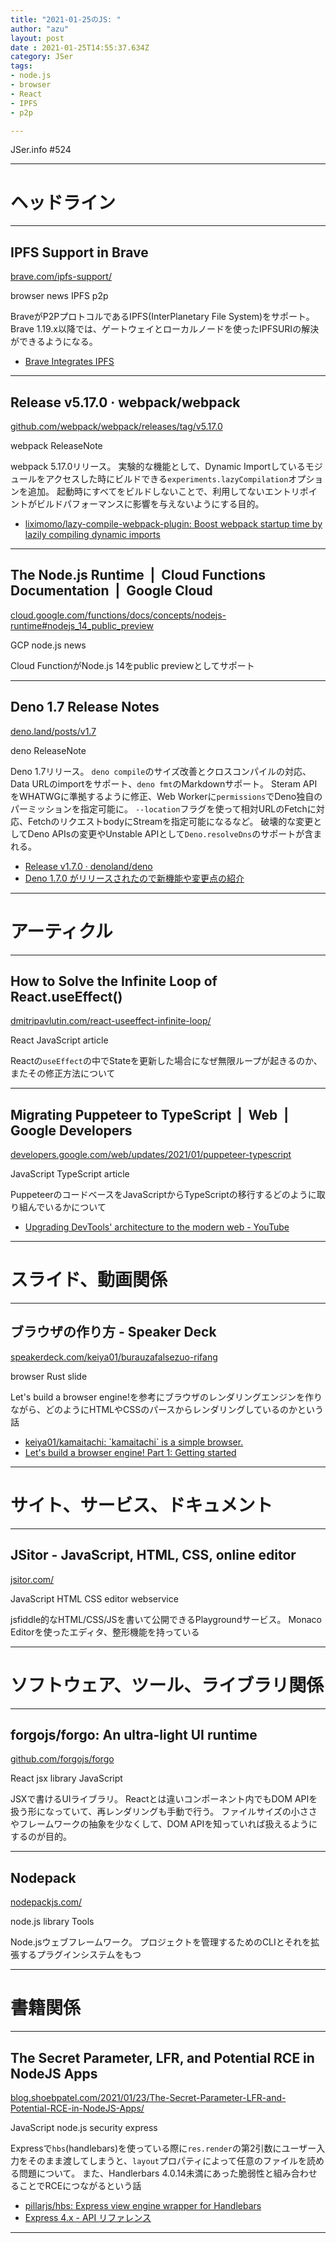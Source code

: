 ```yaml
---
title: "2021-01-25のJS: "
author: "azu"
layout: post
date : 2021-01-25T14:55:37.634Z
category: JSer
tags:
- node.js
- browser
- React
- IPFS
- p2p

---
```


JSer.info #524

----

<h1 class="site-genre">ヘッドライン</h1>

----

## IPFS Support in Brave
[brave.com/ipfs-support/](https://brave.com/ipfs-support/ "IPFS Support in Brave")
<p class="jser-tags jser-tag-icon"><span class="jser-tag">browser</span> <span class="jser-tag">news</span> <span class="jser-tag">IPFS</span> <span class="jser-tag">p2p</span></p>

BraveがP2PプロトコルであるIPFS(InterPlanetary File System)をサポート。
Brave 1.19.x以降では、ゲートウェイとローカルノードを使ったIPFSURIの解決ができるようになる。

- [Brave Integrates IPFS](https://brave.com/brave-integrates-ipfs/ "Brave Integrates IPFS")

----

## Release v5.17.0 · webpack/webpack
[github.com/webpack/webpack/releases/tag/v5.17.0](https://github.com/webpack/webpack/releases/tag/v5.17.0 "Release v5.17.0 · webpack/webpack")
<p class="jser-tags jser-tag-icon"><span class="jser-tag">webpack</span> <span class="jser-tag">ReleaseNote</span></p>

webpack 5.17.0リリース。
実験的な機能として、Dynamic Importしているモジュールをアクセスした時にビルドできる`experiments.lazyCompilation`オプションを追加。
起動時にすべてをビルドしないことで、利用してないエントリポイントがビルドパフォーマンスに影響を与えないようにする目的。

- [liximomo/lazy-compile-webpack-plugin: Boost webpack startup time by lazily compiling dynamic imports](https://github.com/liximomo/lazy-compile-webpack-plugin "liximomo/lazy-compile-webpack-plugin: Boost webpack startup time by lazily compiling dynamic imports")

----

## The Node.js Runtime  |  Cloud Functions Documentation  |  Google Cloud
[cloud.google.com/functions/docs/concepts/nodejs-runtime#nodejs\_14\_public\_preview](https://cloud.google.com/functions/docs/concepts/nodejs-runtime#nodejs_14_public_preview "The Node.js Runtime  |  Cloud Functions Documentation  |  Google Cloud")
<p class="jser-tags jser-tag-icon"><span class="jser-tag">GCP</span> <span class="jser-tag">node.js</span> <span class="jser-tag">news</span></p>

Cloud FunctionがNode.js 14をpublic previewとしてサポート


----

## Deno 1.7 Release Notes
[deno.land/posts/v1.7](https://deno.land/posts/v1.7 "Deno 1.7 Release Notes")
<p class="jser-tags jser-tag-icon"><span class="jser-tag">deno</span> <span class="jser-tag">ReleaseNote</span></p>

Deno 1.7リリース。
`deno compile`のサイズ改善とクロスコンパイルの対応、Data URLのimportをサポート、`deno fmt`のMarkdownサポート。
Steram APIをWHATWGに準拠するように修正、Web Workerに`permissions`でDeno独自のパーミッションを指定可能に。
`--location`フラグを使って相対URLのFetchに対応、FetchのリクエストbodyにStreamを指定可能になるなど。
破壊的な変更としてDeno APIsの変更やUnstable APIとして`Deno.resolveDns`のサポートが含まれる。

- [Release v1.7.0 · denoland/deno](https://github.com/denoland/deno/releases/tag/v1.7.0 "Release v1.7.0 · denoland/deno")
- [Deno 1.7.0 がリリースされたので新機能や変更点の紹介](https://zenn.dev/magurotuna/articles/55575eb16ae422 "Deno 1.7.0 がリリースされたので新機能や変更点の紹介")

----
<h1 class="site-genre">アーティクル</h1>

----

## How to Solve the Infinite Loop of React.useEffect()
[dmitripavlutin.com/react-useeffect-infinite-loop/](https://dmitripavlutin.com/react-useeffect-infinite-loop/ "How to Solve the Infinite Loop of React.useEffect()")
<p class="jser-tags jser-tag-icon"><span class="jser-tag">React</span> <span class="jser-tag">JavaScript</span> <span class="jser-tag">article</span></p>

Reactの`useEffect`の中でStateを更新した場合になぜ無限ループが起きるのか、またその修正方法について


----

## Migrating Puppeteer to TypeScript  |  Web  |  Google Developers
[developers.google.com/web/updates/2021/01/puppeteer-typescript](https://developers.google.com/web/updates/2021/01/puppeteer-typescript "Migrating Puppeteer to TypeScript  |  Web  |  Google Developers")
<p class="jser-tags jser-tag-icon"><span class="jser-tag">JavaScript</span> <span class="jser-tag">TypeScript</span> <span class="jser-tag">article</span></p>

PuppeteerのコードベースをJavaScriptからTypeScriptの移行するどのように取り組んでいるかについて

- [Upgrading DevTools' architecture to the modern web - YouTube](https://www.youtube.com/watch?v=BHogHiiyuQk "Upgrading DevTools&#x27; architecture to the modern web - YouTube")

----
<h1 class="site-genre">スライド、動画関係</h1>

----

## ブラウザの作り方 - Speaker Deck
[speakerdeck.com/keiya01/burauzafalsezuo-rifang](https://speakerdeck.com/keiya01/burauzafalsezuo-rifang "ブラウザの作り方 - Speaker Deck")
<p class="jser-tags jser-tag-icon"><span class="jser-tag">browser</span> <span class="jser-tag">Rust</span> <span class="jser-tag">slide</span></p>

Let's build a browser engine!を参考にブラウザのレンダリングエンジンを作りながら、どのようにHTMLやCSSのパースからレンダリングしているのかという話

- [keiya01/kamaitachi: \`kamaitachi\` is a simple browser.](https://github.com/keiya01/kamaitachi "keiya01/kamaitachi: \&#x60;kamaitachi\&#x60; is a simple browser.")
- [Let's build a browser engine! Part 1: Getting started](https://limpet.net/mbrubeck/2014/08/08/toy-layout-engine-1.html "Let&#x27;s build a browser engine! Part 1: Getting started")

----
<h1 class="site-genre">サイト、サービス、ドキュメント</h1>

----

## JSitor - JavaScript, HTML, CSS, online editor
[jsitor.com/](https://jsitor.com/ "JSitor - JavaScript, HTML, CSS, online editor")
<p class="jser-tags jser-tag-icon"><span class="jser-tag">JavaScript</span> <span class="jser-tag">HTML</span> <span class="jser-tag">CSS</span> <span class="jser-tag">editor</span> <span class="jser-tag">webservice</span></p>

jsfiddle的なHTML/CSS/JSを書いて公開できるPlaygroundサービス。
Monaco Editorを使ったエディタ、整形機能を持っている


----
<h1 class="site-genre">ソフトウェア、ツール、ライブラリ関係</h1>

----

## forgojs/forgo: An ultra-light UI runtime
[github.com/forgojs/forgo](https://github.com/forgojs/forgo "forgojs/forgo: An ultra-light UI runtime")
<p class="jser-tags jser-tag-icon"><span class="jser-tag">React</span> <span class="jser-tag">jsx</span> <span class="jser-tag">library</span> <span class="jser-tag">JavaScript</span></p>

JSXで書けるUIライブラリ。
Reactとは違いコンポーネント内でもDOM APIを扱う形になっていて、再レンダリングも手動で行う。
ファイルサイズの小ささやフレームワークの抽象を少なくして、DOM APIを知っていれば扱えるようにするのが目的。


----

## Nodepack
[nodepackjs.com/](https://nodepackjs.com/ "Nodepack")
<p class="jser-tags jser-tag-icon"><span class="jser-tag">node.js</span> <span class="jser-tag">library</span> <span class="jser-tag">Tools</span></p>

Node.jsウェブフレームワーク。
プロジェクトを管理するためのCLIとそれを拡張するプラグインシステムをもつ


----
<h1 class="site-genre">書籍関係</h1>

----

## The Secret Parameter, LFR, and Potential RCE in NodeJS Apps
[blog.shoebpatel.com/2021/01/23/The-Secret-Parameter-LFR-and-Potential-RCE-in-NodeJS-Apps/](https://blog.shoebpatel.com/2021/01/23/The-Secret-Parameter-LFR-and-Potential-RCE-in-NodeJS-Apps/ "The Secret Parameter, LFR, and Potential RCE in NodeJS Apps")
<p class="jser-tags jser-tag-icon"><span class="jser-tag">JavaScript</span> <span class="jser-tag">node.js</span> <span class="jser-tag">security</span> <span class="jser-tag">express</span></p>

Expressで`hbs`(handlebars)を使っている際に`res.render`の第2引数にユーザー入力をそのまま渡してしまうと、`layout`プロパティによって任意のファイルを読める問題について。
また、Handlerbars 4.0.14未満にあった脆弱性と組み合わせることでRCEにつながるという話

- [pillarjs/hbs: Express view engine wrapper for Handlebars](https://github.com/pillarjs/hbs "pillarjs/hbs: Express view engine wrapper for Handlebars")
- [Express 4.x - API リファレンス](https://expressjs.com/ja/api.html#res.render "Express 4.x - API リファレンス")

----
